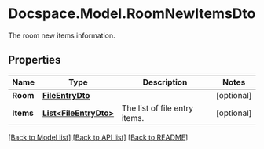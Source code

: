 # Docspace.Model.RoomNewItemsDto
The room new items information.

## Properties

Name | Type | Description | Notes
------------ | ------------- | ------------- | -------------
**Room** | [**FileEntryDto**](FileEntryDto.md) |  | [optional] 
**Items** | [**List&lt;FileEntryDto&gt;**](FileEntryDto.md) | The list of file entry items. | [optional] 

[[Back to Model list]](../README.md#documentation-for-models) [[Back to API list]](../README.md#documentation-for-api-endpoints) [[Back to README]](../README.md)

